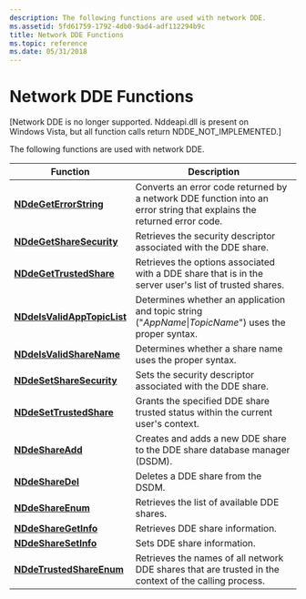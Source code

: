 ```yaml
---
description: The following functions are used with network DDE.
ms.assetid: 5fd61759-1792-4db0-9ad4-adf112294b9c
title: Network DDE Functions
ms.topic: reference
ms.date: 05/31/2018
---
```


# Network DDE Functions

\[Network DDE is no longer supported. Nddeapi.dll is present on Windows Vista, but all function calls return NDDE\_NOT\_IMPLEMENTED.\]

The following functions are used with network DDE.



| Function                                                   | Description                                                                                                           |
|------------------------------------------------------------|-----------------------------------------------------------------------------------------------------------------------|
| [**NDdeGetErrorString**](nddegeterrorstring.md)           | Converts an error code returned by a network DDE function into an error string that explains the returned error code. |
| [**NDdeGetShareSecurity**](nddegetsharesecurity.md)       | Retrieves the security descriptor associated with the DDE share.                                                      |
| [**NDdeGetTrustedShare**](nddegettrustedshare.md)         | Retrieves the options associated with a DDE share that is in the server user's list of trusted shares.                |
| [**NDdeIsValidAppTopicList**](nddeisvalidapptopiclist.md) | Determines whether an application and topic string ("*AppName*\|*TopicName*") uses the proper syntax.                 |
| [**NDdeIsValidShareName**](nddeisvalidsharename.md)       | Determines whether a share name uses the proper syntax.                                                               |
| [**NDdeSetShareSecurity**](nddesetsharesecurity.md)       | Sets the security descriptor associated with the DDE share.                                                           |
| [**NDdeSetTrustedShare**](nddesettrustedshare.md)         | Grants the specified DDE share trusted status within the current user's context.                                      |
| [**NDdeShareAdd**](nddeshareadd.md)                       | Creates and adds a new DDE share to the DDE share database manager (DSDM).                                            |
| [**NDdeShareDel**](nddesharedel.md)                       | Deletes a DDE share from the DSDM.                                                                                    |
| [**NDdeShareEnum**](nddeshareenum.md)                     | Retrieves the list of available DDE shares.                                                                           |
| [**NDdeShareGetInfo**](nddesharegetinfo.md)               | Retrieves DDE share information.                                                                                      |
| [**NDdeShareSetInfo**](nddesharesetinfo.md)               | Sets DDE share information.                                                                                           |
| [**NDdeTrustedShareEnum**](nddetrustedshareenum.md)       | Retrieves the names of all network DDE shares that are trusted in the context of the calling process.                 |



 

 

 



